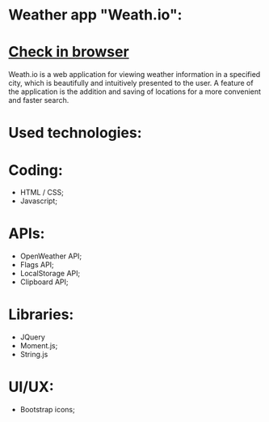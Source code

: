 
Weather app "Weath.io":
======================================================================================================================================================================
[Check in browser](https://yabluninn.github.io/weath.io/ "GitPages")
=======================================================================================================================================================================
Weath.io is a web application for viewing weather information in a specified city, which is beautifully and intuitively presented to the user. A feature of the application is the addition and saving of locations for a more convenient and faster search.

Used technologies:
=======================================================================================================================================================================
Coding:
=======================================================================================================================================================================
- HTML / CSS;
- Javascript;

APIs:
=======================================================================================================================================================================
- OpenWeather API;
- Flags API;
- LocalStorage API;
- Clipboard API;

Libraries:
=======================================================================================================================================================================
- JQuery
- Moment.js;
- String.js

UI/UX:
=======================================================================================================================================================================
- Bootstrap icons;
